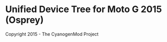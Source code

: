 Unified Device Tree for Moto G 2015 (Osprey)
==========================================

Copyright 2015 - The CyanogenMod Project
